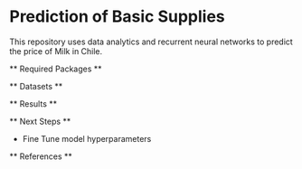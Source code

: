 # Prediction of Basic Supplies

This repository uses data analytics and recurrent neural networks to predict the price of Milk in Chile. 

** Required Packages **



** Datasets **



** Results **


** Next Steps **
- Fine Tune model hyperparameters 




** References **
